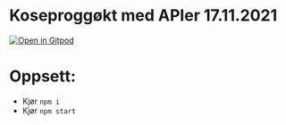 # Koseproggøkt med APIer 17.11.2021

[![Open in Gitpod](https://gitpod.io/button/open-in-gitpod.svg)](https://gitpod.io/#https://github.com/koseprogg/apier-21/tree/master)

# Oppsett:

- Kjør `npm i`
- Kjør `npm start`
